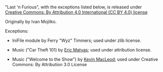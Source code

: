 "Last 'n Furious", with the exceptions listed below, is released under [Creative Commons: By Attribution 4.0 International (CC BY 4.0) license](https://creativecommons.org/licenses/by/4.0/)

Originally by Ivan Mojilko.

Exceptions:

* IniFile module by Ferry "Wyz" Timmers; used under zlib license.

* Music ("Car Theft 101) by [Eric Matyas](www.soundimage.org); used under attribution license.

* Music ("Welcome to the Show") by [Kevin MacLeod](https://incompetech.com/); used under Creative Commons: By Attribution 3.0 License
